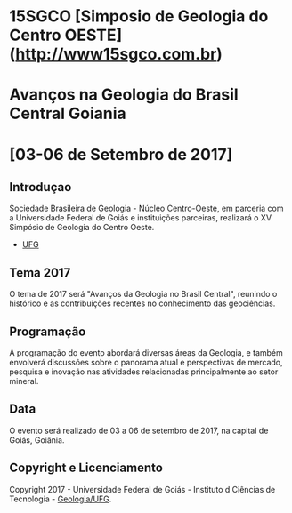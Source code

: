 # 15SGCO [Simposio de Geologia do Centro OESTE] (http://www15sgco.com.br) 
# Avanços na Geologia do Brasil Central Goiania 
# [03-06 de Setembro de 2017]

## Introduçao
Sociedade Brasileira de Geologia - Núcleo Centro-Oeste, em parceria com a Universidade Federal de  Goiás e instituições parceiras, realizará o XV Simpósio de Geologia do Centro Oeste.
* [UFG](https://www.ufg.br/)

## Tema 2017
O tema de 2017 será "Avanços da Geologia no Brasil Central", reunindo o histórico e as contribuições recentes no conhecimento das geociências.

## Programação
A programação do evento abordará diversas áreas da Geologia, e também envolverá discussões sobre o panorama atual e perspectivas de mercado, pesquisa e inovação nas atividades relacionadas principalmente ao setor mineral.

## Data
O evento será realizado de 03 a 06 de setembro de 2017, na capital de Goiás, Goiânia.

## Copyright e Licenciamento
Copyright 2017 - Universidade Federal de Goiás - Instituto d Ciências de Tecnologia - [Geologia/UFG](https://geologia.fct.ufg.br/).
